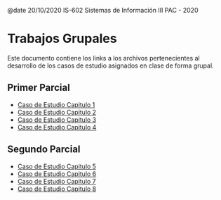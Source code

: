@date 20/10/2020
IS-602 Sistemas de Información
III PAC - 2020

# Trabajos Grupales

Este documento contiene los links a los archivos pertenecientes al desarrollo de los casos de estudio asignados en clase de forma grupal.

## Primer Parcial
- [Caso de Estudio Capitulo 1](http://docs.google.com/document/d/1Akfulm2p_yYaErO7yS22ECTYV__Ru2aIdyxhHIAMVMc/edit) 
- [Caso de Estudio Capitulo 2](https://docs.google.com/document/d/1mTh3pPeiUZTQcM_Qmqv34rOVel03yW9DgTycG8phijE/edit) 
- [Caso de Estudio Capitulo 3](https://docs.google.com/document/d/1aHyyV-pj6z8dV_3gSNRgrF6W9UL3v1_dKv-QftRppAk/edit) 
- [Caso de Estudio Capitulo 4](https://docs.google.com/document/d/1kf5w6YPRlSfp4Kww-aEpHBD4TESC7PyJfAdO_UJZp3w/edit)

## Segundo Parcial
- [Caso de Estudio Capitulo 5](https://docs.google.com/document/d/1FuGRj4Jptisr6Xw5eg0cRwyt8j94Lx24yPD2dfIqcT4/edit)          
- [Caso de Estudio Capitulo 6](https://docs.google.com/document/d/10Fbo-vQk2PuI789NEmwj_59TIrowEBLTSTQD8BD_F9I/edit)          
- [Caso de Estudio Capitulo 7](https://docs.google.com/document/d/1XHhPYihuaVpxMDoPc_lkh7Cuyx8FSinAJbVHK2MrlOE/edit)          
- [Caso de Estudio Capitulo 8](https://docs.google.com/document/d/1fqRIM48q-Xk1TgZzBxwohY1utJF4uxlsdLBiv9kLivc/edit)
